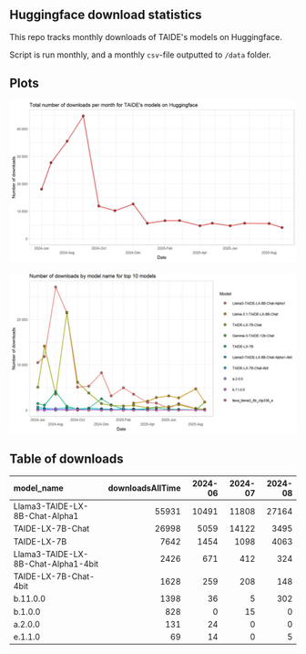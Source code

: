 ## Huggingface download statistics

This repo tracks monthly downloads of TAIDE's models on Huggingface.

Script is run monthly, and a monthly `csv`-file outputted to `/data` folder.

## Plots

!["Total downloads of TAIDE:s models on Huggingface."](https://github.com/nctu6/huggingface_stats/blob/main/plots/downloads_total.jpg)

!["Huggingface downloads by model plot."](https://github.com/nctu6/huggingface_stats/blob/main/plots/downloads_by_model.jpg)

## Table of downloads
|model_name                          | downloadsAllTime| 2024-06| 2024-07| 2024-08|
|:-----------------------------------|----------------:|-------:|-------:|-------:|
|Llama3-TAIDE-LX-8B-Chat-Alpha1      |            55931|   10491|   11808|   27164|
|TAIDE-LX-7B-Chat                    |            26998|    5059|   14122|    3495|
|TAIDE-LX-7B                         |             7642|    1454|    1098|    4063|
|Llama3-TAIDE-LX-8B-Chat-Alpha1-4bit |             2426|     671|     412|     324|
|TAIDE-LX-7B-Chat-4bit               |             1628|     259|     208|     148|
|b.11.0.0                            |             1398|      36|       5|     302|
|b.1.0.0                             |              828|       0|      15|       0|
|a.2.0.0                             |              131|      24|       0|       0|
|e.1.1.0                             |               69|      14|       0|       5|
